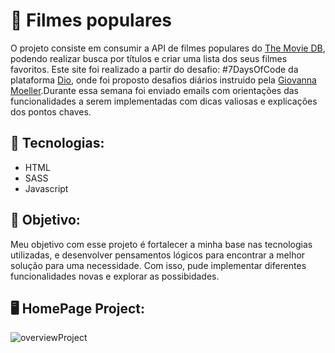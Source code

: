 # 🎥 Filmes populares 
O projeto consiste em consumir a API de filmes populares do <a href="https://www.themoviedb.org/">The Movie DB</a>, podendo realizar busca por títulos e
criar uma lista dos seus filmes favoritos. Este site foi realizado a partir do desafio: #7DaysOfCode da plataforma <a href="https://www.dio.me/">Dio</a>, 
onde foi proposto desafios diários instruido pela <a href="https://www.linkedin.com/in/giovannamoeller/">Giovanna Moeller</a>.Durante essa semana foi enviado emails
com orientações das funcionalidades a serem implementadas com dicas valiosas e explicações dos pontos chaves.
## 👾 Tecnologias:
- HTML
- SASS
- Javascript

## 🎯 Objetivo: 
Meu objetivo com esse projeto é fortalecer a minha base nas tecnologias utilizadas, e desenvolver pensamentos lógicos para encontrar a melhor solução
para uma necessidade. Com isso, pude implementar diferentes funcionalidades novas e explorar as possibidades.

## 🖥 HomePage Project:
![overviewProject](https://user-images.githubusercontent.com/69720222/171075850-778d6a61-c796-47ae-ab87-74bf2eaaaf4e.gif)
